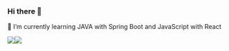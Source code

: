 ### Hi there 👋
🌱 I’m currently learning JAVA with Spring Boot and JavaScript with React 

<img src="https://github-readme-stats.vercel.app/api?username=kkousounnis&show_icons=true"/><img src="https://github-readme-stats.vercel.app/api/top-langs?username=kkousounnis&layout=compact"/>


<!--
**kkousounnis/kkousounnis** is a ✨ _special_ ✨ repository because its `README.md` (this file) appears on your GitHub profile.

Here are some ideas to get you started:

- 🔭 I’m currently working on ...
- 🌱 I’m currently learning ...
- 👯 I’m looking to collaborate on ...
- 🤔 I’m looking for help with ...
- 💬 Ask me about ...
- 📫 How to reach me: ...
- 😄 Pronouns: ...
- ⚡ Fun fact: ...
-->
